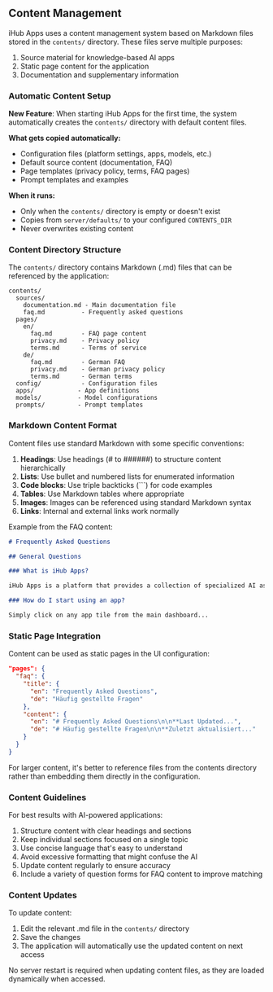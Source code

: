 ## Content Management

iHub Apps uses a content management system based on Markdown files stored in the `contents/` directory. These files serve multiple purposes:

1. Source material for knowledge-based AI apps
2. Static page content for the application
3. Documentation and supplementary information

### Automatic Content Setup

**New Feature**: When starting iHub Apps for the first time, the system automatically creates the `contents/` directory with default content files.

**What gets copied automatically:**
- Configuration files (platform settings, apps, models, etc.)
- Default source content (documentation, FAQ)
- Page templates (privacy policy, terms, FAQ pages)
- Prompt templates and examples

**When it runs:**
- Only when the `contents/` directory is empty or doesn't exist
- Copies from `server/defaults/` to your configured `CONTENTS_DIR`
- Never overwrites existing content

### Content Directory Structure

The `contents/` directory contains Markdown (.md) files that can be referenced by the application:

```
contents/
  sources/
    documentation.md - Main documentation file
    faq.md          - Frequently asked questions
  pages/
    en/
      faq.md        - FAQ page content
      privacy.md    - Privacy policy
      terms.md      - Terms of service
    de/
      faq.md        - German FAQ
      privacy.md    - German privacy policy
      terms.md      - German terms
  config/           - Configuration files
  apps/            - App definitions
  models/          - Model configurations
  prompts/         - Prompt templates
```

### Markdown Content Format

Content files use standard Markdown with some specific conventions:

1. **Headings**: Use headings (# to ######) to structure content hierarchically
2. **Lists**: Use bullet and numbered lists for enumerated information
3. **Code blocks**: Use triple backticks (```) for code examples
4. **Tables**: Use Markdown tables where appropriate
5. **Images**: Images can be referenced using standard Markdown syntax
6. **Links**: Internal and external links work normally

Example from the FAQ content:

```markdown
# Frequently Asked Questions

## General Questions

### What is iHub Apps?

iHub Apps is a platform that provides a collection of specialized AI assistants...

### How do I start using an app?

Simply click on any app tile from the main dashboard...
```

### Static Page Integration

Content can be used as static pages in the UI configuration:

```json
"pages": {
  "faq": {
    "title": {
      "en": "Frequently Asked Questions",
      "de": "Häufig gestellte Fragen"
    },
    "content": {
      "en": "# Frequently Asked Questions\n\n**Last Updated...",
      "de": "# Häufig gestellte Fragen\n\n**Zuletzt aktualisiert..."
    }
  }
}
```

For larger content, it's better to reference files from the contents directory rather than embedding them directly in the configuration.

### Content Guidelines

For best results with AI-powered applications:

1. Structure content with clear headings and sections
2. Keep individual sections focused on a single topic
3. Use concise language that's easy to understand
4. Avoid excessive formatting that might confuse the AI
5. Update content regularly to ensure accuracy
6. Include a variety of question forms for FAQ content to improve matching

### Content Updates

To update content:

1. Edit the relevant .md file in the `contents/` directory
2. Save the changes
3. The application will automatically use the updated content on next access

No server restart is required when updating content files, as they are loaded dynamically when accessed.
